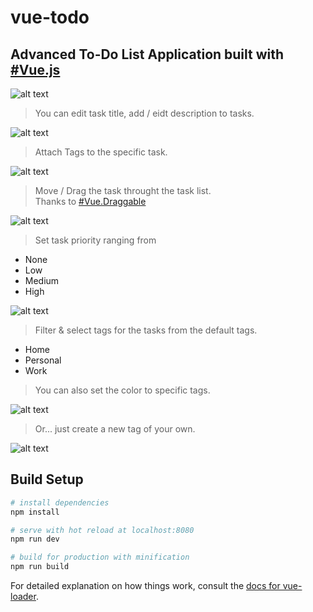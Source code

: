 # vue-todo

## Advanced To-Do List Application built with [#Vue.js](https://github.com/vuejs/vue)

![alt text](https://raw.githubusercontent.com/ayazsayyed/vue-todo/master/dist/assets/img/dashboard.png)

> You can edit task title, add / eidt description to tasks.

![alt text](https://raw.githubusercontent.com/ayazsayyed/vue-todo/master/dist/assets/img/edit-title-desc.png)


> Attach Tags to the specific task.

![alt text](https://raw.githubusercontent.com/ayazsayyed/vue-todo/master/dist/assets/img/outer-tags.png)


> Move / Drag the task throught the task list.<br>
Thanks to [#Vue.Draggable](https://github.com/SortableJS/Vue.Draggable)

![alt text](https://raw.githubusercontent.com/ayazsayyed/vue-todo/master/dist/assets/img/draggable.png)


> Set task priority ranging from

* None
* Low 
* Medium
* High

![alt text](https://raw.githubusercontent.com/ayazsayyed/vue-todo/master/dist/assets/img/priority.png)

> Filter & select tags for the tasks from the default tags.

* Home 
* Personal
* Work

> You can also set the color to specific tags.

![alt text](https://raw.githubusercontent.com/ayazsayyed/vue-todo/master/dist/assets/img/select-tags.png)

> Or... just create a new tag of your own.

![alt text](https://raw.githubusercontent.com/ayazsayyed/vue-todo/master/dist/assets/img/create-new-tag.png)





## Build Setup

``` bash
# install dependencies
npm install

# serve with hot reload at localhost:8080
npm run dev

# build for production with minification
npm run build
```

For detailed explanation on how things work, consult the [docs for vue-loader](http://vuejs.github.io/vue-loader).
